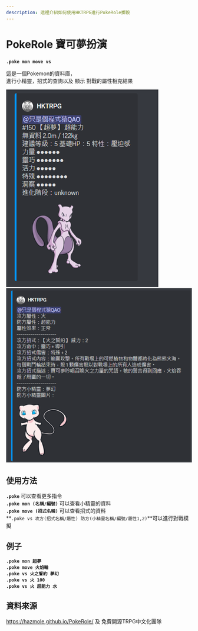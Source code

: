 ```yaml
---
description: 這裡介紹如何使用HKTRPG進行PokeRole擲骰
---
```


# PokeRole 寶可夢扮演

**`.poke mon move vs`**

這是一個Pokemon的資料庫，\
進行小精靈，招式的查詢以及 顯示 對戰的屬性相克結果

<img src="../../.gitbook/assets/image (4).png" alt="" data-size="original"><img src="../../.gitbook/assets/image.png" alt="" data-size="original">

## 使用方法

**`.poke`** 可以查看更多指令\
**`.poke mon (名稱/編號)`** 可以查看小精靈的資料\
**`.poke move (招式名稱)`** 可以查看招式的資料 \
**`.poke vs 攻方(招式名稱/屬性) 防方(小精靈名稱/編號/屬性1,2)`**可以進行對戰模擬

## 例子

**`.poke mon 超夢`** \
**`.poke move 火焰輪`** \
**`.poke vs 火之誓約 夢幻`** \
**`.poke vs 火 100`** \
**`.poke vs 火 超能力 水`**

## 資料來源

https://hazmole.github.io/PokeRole/ 及 免費開源TRPG中文化團隊
